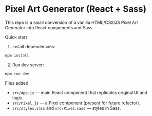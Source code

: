 # Pixel Art Generator (React + Sass)

This repo is a small conversion of a vanilla HTML/CSS/JS Pixel Art Generator into React components and Sass.

Quick start

1. Install dependencies:

```bash
npm install
```

2. Run dev server:

```bash
npm run dev
```

Files added

- `src/App.js` — main React component that replicates original UI and logic.
- `src/Pixel.js` — a Pixel component (present for future refactor).
- `src/styles.sass` and `src/Pixel.sass` — styles in Sass.
